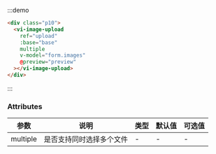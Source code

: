 :::demo

```html
<div class="p10">
  <vi-image-upload
    ref="upload"
    :base="base"
    multiple
    v-model="form.images"
    @preview="preview"
  ></vi-image-upload>
</div>
```

:::

<script>
export default {
  data() {
    const { base } = this.config.upload;
    return {
      base,
      form: {
         images:[],
         name:'test'
      }
    };
  },
  methods: {
    async submit() {
      // await this.$refs.upload.submit("upload/test");
    },
    preview(index){
      const { base } = this;
      const { images, name } = this.form;
      this.$imgPreview({ base, images, index, title: name });
    }
  }
};
</script>

<style lang="scss">
.vi-upload-drag{
    height: 180px;
}
</style>

### Attributes

| 参数     | 说明                     | 类型 | 默认值 | 可选值 |
| -------- | ------------------------ | ---- | ------ | ------ |
| multiple | 是否支持同时选择多个文件 | -    | -      | -      |
